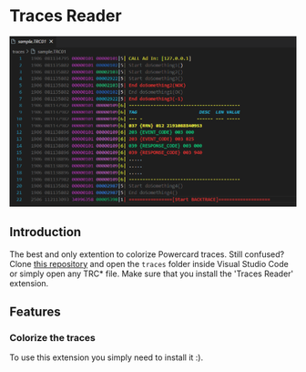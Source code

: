 # Traces Reader

![traces-reader](/images/sample.png)

## Introduction

The best and only extention to colorize Powercard traces.
Still confused? Clone [this repository](https://github.com/akkady/traces-reader) and open the `traces` folder inside Visual Studio Code or simply open any TRC* file. Make sure that you install the 'Traces Reader' extension.

## Features

### Colorize the traces

To use this extension you simply need to install it :).
